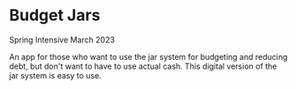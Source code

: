 # Budget Jars

Spring Intensive March 2023

An app for those who want to use the jar system for budgeting and reducing debt, but don't want to have to use actual cash.  This digital version of the jar system is easy to use.